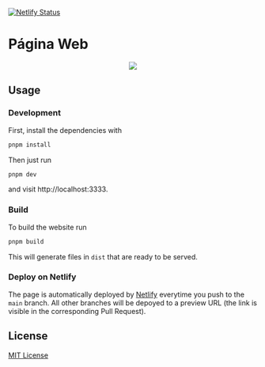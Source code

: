 [![Netlify Status](https://api.netlify.com/api/v1/badges/a1a287d2-c2b8-4a1f-991d-0c1c73d2aa72/deploy-status)](https://app.netlify.com/sites/nlp-en-es/deploys)

# Página Web

<p align='center'>
  <img src='https://raw.githubusercontent.com/nlp-en-es/design/main/logo.svg' />
</p>

## Usage

### Development

First, install the dependencies with
```bash
pnpm install
```

Then just run
```bash
pnpm dev
```
and visit http://localhost:3333.

### Build

To build the website run
```bash
pnpm build
```
This will generate files in `dist` that are ready to be served.

### Deploy on Netlify

The page is automatically deployed by [Netlify](https://app.netlify.com/start) everytime you push to the `main` branch. All other branches will be depoyed to a preview URL (the link is visible in the corresponding Pull Request).

## License
[MIT License](https://github.com/nlp-en-es/pagina-web/blob/main/LICENSE)
